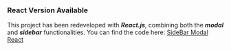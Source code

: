 ### React Version Available

This project has been redeveloped with ***React.js***, combining both the ***modal*** and ***sidebar*** functionalities. You can find the code here: [SideBar Modal React](https://github.com/feramjo-webdev/sidebarModal-react.git) 
